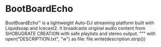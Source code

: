 # BootBoardEcho
BootBoardEcho™ is a lightweight Auto-DJ streaming platform built with Liquidsoap and Icecast2. It broadcasts original audio content from SHOBUGRATE CREATION with safe playlists and stereo output. """  with open("DESCRIPTION.txt", "w") as file:     file.write(description.strip())
